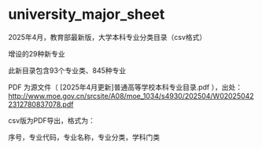 # university_major_sheet

2025年4月，教育部最新版，大学本科专业分类目录（csv格式）

增设的29种新专业

此新目录包含93个专业类、845种专业



PDF 为源文件（ [2025年4月更新]普通高等学校本科专业目录.pdf ），出处：http://www.moe.gov.cn/srcsite/A08/moe_1034/s4930/202504/W020250422312780837078.pdf



csv版为PDF导出，格式为：

序号，专业代码，专业名称，专业分类，学科门类
